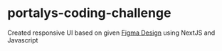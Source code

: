 # portalys-coding-challenge

Created responsive UI based on given [Figma Design](https://www.figma.com/design/RkTUI8UbX0zkpWQtZltMoX/Intern-Coding-Task?node-id=0-1&m=dev) using NextJS and Javascript

